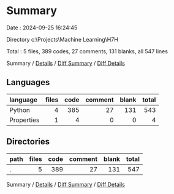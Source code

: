 # Summary

Date : 2024-09-25 16:24:45

Directory c:\\Projects\\Machine Learning\\H7H

Total : 5 files,  389 codes, 27 comments, 131 blanks, all 547 lines

Summary / [Details](details.md) / [Diff Summary](diff.md) / [Diff Details](diff-details.md)

## Languages
| language | files | code | comment | blank | total |
| :--- | ---: | ---: | ---: | ---: | ---: |
| Python | 4 | 385 | 27 | 131 | 543 |
| Properties | 1 | 4 | 0 | 0 | 4 |

## Directories
| path | files | code | comment | blank | total |
| :--- | ---: | ---: | ---: | ---: | ---: |
| . | 5 | 389 | 27 | 131 | 547 |

Summary / [Details](details.md) / [Diff Summary](diff.md) / [Diff Details](diff-details.md)
